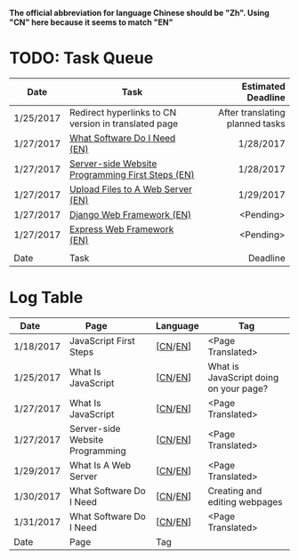 **The official abbreviation for language Chinese should be "Zh". Using "CN" here because it seems to match "EN"**
# TODO: Task Queue
|Date|Task|Estimated Deadline|
|---|---|---:|
|1/25/2017|Redirect hyperlinks to CN version in translated page|After translating planned tasks|
|1/27/2017|[What Software Do I Need (EN)](https://developer.mozilla.org/en-US/docs/Learn/Common_questions/What_software_do_I_need)|1/28/2017|
|1/27/2017|[Server-side Website Programming First Steps (EN)](https://developer.mozilla.org/en-US/docs/Learn/Server-side/First_steps)|1/28/2017|
|1/27/2017|[Upload Files to A Web Server (EN)](https://developer.mozilla.org/en-US/docs/Learn/Common_questions/Upload_files_to_a_web_server)|1/29/2017|
|1/27/2017|[Django Web Framework (EN)](https://developer.mozilla.org/en-US/docs/Learn/Server-side/Django)|\<Pending\>|
|1/27/2017|[Express Web Framework (EN)](https://developer.mozilla.org/en-US/docs/Learn/Server-side/Express_Nodejs)|\<Pending\>|
||[]()||
|Date|Task|Deadline|

# Log Table
| Date        | Page           |Language|Tag|
| ------------- |---------|----|---|
|1/18/2017|JavaScript First Steps|[[CN](https://developer.mozilla.org/zh-CN/docs/Learn/JavaScript/First_steps)/[EN](https://developer.mozilla.org/en-US/docs/Learn/JavaScript/First_steps)]|\<Page Translated\>|
|1/25/2017|What Is JavaScript|[[CN](https://developer.mozilla.org/zh-CN/docs/Learn/JavaScript/First_steps/What_is_JavaScript)/[EN](https://developer.mozilla.org/en-US/docs/Learn/JavaScript/First_steps/What_is_JavaScript)]|What is JavaScript doing on your page?|
|1/27/2017|What Is JavaScript|[[CN](https://developer.mozilla.org/zh-CN/docs/Learn/JavaScript/First_steps/What_is_JavaScript)/[EN](https://developer.mozilla.org/en-US/docs/Learn/JavaScript/First_steps/What_is_JavaScript)]|\<Page Translated\>|
|1/27/2017|Server-side Website Programming|[[CN](https://developer.mozilla.org/zh-CN/docs/Learn/Server-side)/[EN](https://developer.mozilla.org/en-US/docs/Learn/Server-side)]|\<Page Translated\>|
|1/29/2017|What Is A Web Server|[[CN](https://developer.mozilla.org/zh-CN/docs/Learn/Common_questions/What_is_a_web_server)/[EN](https://developer.mozilla.org/en-US/docs/Learn/Common_questions/What_is_a_web_server)]|\<Page Translated\>|
|1/30/2017|What Software Do I Need|[[CN](https://developer.mozilla.org/zh-CN/docs/Learn/Common_questions/What_software_do_I_need)/[EN](https://developer.mozilla.org/en-US/docs/Learn/Common_questions/What_software_do_I_need)]|Creating and editing webpages|
|1/31/2017|What Software Do I Need|[[CN](https://developer.mozilla.org/zh-CN/docs/Learn/Common_questions/What_software_do_I_need)/[EN](https://developer.mozilla.org/en-US/docs/Learn/Common_questions/What_software_do_I_need)]|\<Page Translated\>|
|Date|Page|Tag|
